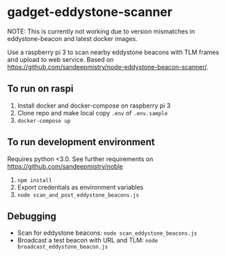 # gadget-eddystone-scanner
NOTE: This is currently not working due to version mismatches in eddystone-beacon and latest docker images.

Use a raspberry pi 3 to scan nearby eddystone beacons with TLM frames and upload to web service. Based on https://github.com/sandeepmistry/node-eddystone-beacon-scanner/.

## To run on raspi
1. Install docker and docker-compose on raspberry pi 3
1. Clone repo and make local copy `.env` of `.env.sample`
1. `docker-compose up`

## To run development environment
Requires python <3.0. See further requirements on https://github.com/sandeepmistry/noble

1. `npm install`
1. Export credentials as environment variables
1. `node scan_and_post_eddystone_beacons.js`

## Debugging
* Scan for eddystone beacons: `node scan_eddystone_beacons.js`
* Broadcast a test beacon with URL and TLM: `node broadcast_eddystone_beacon.js`
